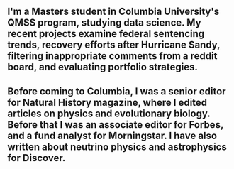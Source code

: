 ## I'm a Masters student in Columbia University's QMSS program, studying data science. My recent projects examine federal sentencing trends, recovery efforts after Hurricane Sandy, filtering inappropriate comments from a reddit board, and evaluating  portfolio strategies. 

## Before coming to Columbia, I was a senior editor for Natural History magazine, where I edited articles on physics and evolutionary biology. Before that I was an associate editor for Forbes, and a fund analyst for Morningstar. I have also written about neutrino physics and astrophysics for Discover.  
